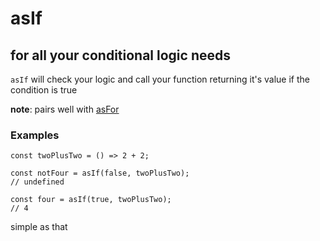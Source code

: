# asIf
## for all your conditional logic needs

`asIf` will check your logic and call your function returning it's value if the condition is true

**note**: pairs well with [asFor](https://github.com/ericandre615/as-for)

### Examples

```
const twoPlusTwo = () => 2 + 2;

const notFour = asIf(false, twoPlusTwo);
// undefined

const four = asIf(true, twoPlusTwo);
// 4
```

simple as that
